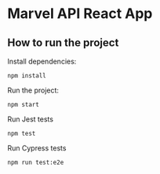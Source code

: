 # Marvel API React App

## How to run the project

Install dependencies:

```shell
npm install
```

Run the project:   

```shell
npm start
```

Run Jest tests

```shell
npm test
```

Run Cypress tests

```shell
npm run test:e2e
```
